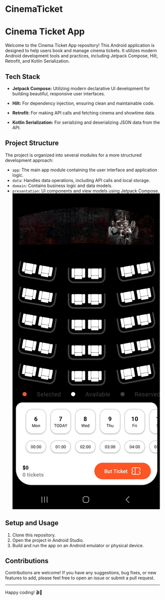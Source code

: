 # CinemaTicket
# Cinema Ticket App

Welcome to the Cinema Ticket App repository! This Android application is designed to help users book and manage cinema tickets. It utilizes modern Android development tools and practices, including Jetpack Compose, Hilt, Retrofit, and Kotlin Serialization.

## Tech Stack

- **Jetpack Compose:** Utilizing modern declarative UI development for building beautiful, responsive user interfaces.

- **Hilt:** For dependency injection, ensuring clean and maintainable code.

- **Retrofit:** For making API calls and fetching cinema and showtime data.

- **Kotlin Serialization:** For serializing and deserializing JSON data from the API.

## Project Structure

The project is organized into several modules for a more structured development approach:

- `app`: The main app module containing the user interface and application logic.
- `data`: Handles data operations, including API calls and local storage.
- `domain`: Contains business logic and data models.
- `presentation`: UI components and view models using Jetpack Compose.
![App Screenshot](https://github.com/Amin-asvadi/CinemaTicket/blob/master/screenshot/app.jpg)
## Setup and Usage

1. Clone this repository.
2. Open the project in Android Studio.
3. Build and run the app on an Android emulator or physical device.

## Contributions

Contributions are welcome! If you have any suggestions, bug fixes, or new features to add, please feel free to open an issue or submit a pull request.


---

Happy coding! 🎬🍿
